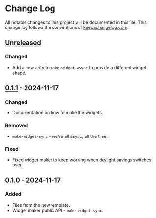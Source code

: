 # Change Log
All notable changes to this project will be documented in this file. This change log follows the conventions of [keepachangelog.com](http://keepachangelog.com/).

## [Unreleased]
### Changed
- Add a new arity to `make-widget-async` to provide a different widget shape.

## [0.1.1] - 2024-11-17
### Changed
- Documentation on how to make the widgets.

### Removed
- `make-widget-sync` - we're all async, all the time.

### Fixed
- Fixed widget maker to keep working when daylight savings switches over.

## 0.1.0 - 2024-11-17
### Added
- Files from the new template.
- Widget maker public API - `make-widget-sync`.

[Unreleased]: https://github.com/jcodec-sample/jcodec-sample/compare/0.1.1...HEAD
[0.1.1]: https://github.com/jcodec-sample/jcodec-sample/compare/0.1.0...0.1.1
